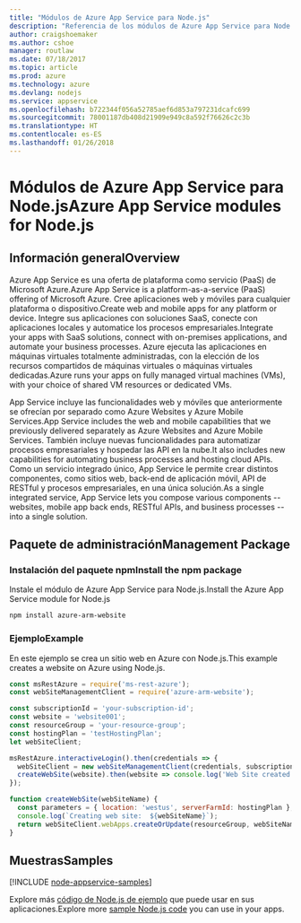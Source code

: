 ```yaml
---
title: "Módulos de Azure App Service para Node.js"
description: "Referencia de los módulos de Azure App Service para Node.js"
author: craigshoemaker
ms.author: cshoe
manager: routlaw
ms.date: 07/18/2017
ms.topic: article
ms.prod: azure
ms.technology: azure
ms.devlang: nodejs
ms.service: appservice
ms.openlocfilehash: b722344f056a52785aef6d853a797231dcafc699
ms.sourcegitcommit: 78001187db408d21909e949c8a592f76626c2c3b
ms.translationtype: HT
ms.contentlocale: es-ES
ms.lasthandoff: 01/26/2018
---
```

# <a name="azure-app-service-modules-for-nodejs"></a><span data-ttu-id="dfc15-103">Módulos de Azure App Service para Node.js</span><span class="sxs-lookup"><span data-stu-id="dfc15-103">Azure App Service modules for Node.js</span></span>

## <a name="overview"></a><span data-ttu-id="dfc15-104">Información general</span><span class="sxs-lookup"><span data-stu-id="dfc15-104">Overview</span></span>

<span data-ttu-id="dfc15-105">Azure App Service es una oferta de plataforma como servicio (PaaS) de Microsoft Azure.</span><span class="sxs-lookup"><span data-stu-id="dfc15-105">Azure App Service is a platform-as-a-service (PaaS) offering of Microsoft Azure.</span></span> <span data-ttu-id="dfc15-106">Cree aplicaciones web y móviles para cualquier plataforma o dispositivo.</span><span class="sxs-lookup"><span data-stu-id="dfc15-106">Create web and mobile apps for any platform or device.</span></span> <span data-ttu-id="dfc15-107">Integre sus aplicaciones con soluciones SaaS, conecte con aplicaciones locales y automatice los procesos empresariales.</span><span class="sxs-lookup"><span data-stu-id="dfc15-107">Integrate your apps with SaaS solutions, connect with on-premises applications, and automate your business processes.</span></span> <span data-ttu-id="dfc15-108">Azure ejecuta las aplicaciones en máquinas virtuales totalmente administradas, con la elección de los recursos compartidos de máquinas virtuales o máquinas virtuales dedicadas.</span><span class="sxs-lookup"><span data-stu-id="dfc15-108">Azure runs your apps on fully managed virtual machines (VMs), with your choice of shared VM resources or dedicated VMs.</span></span>

<span data-ttu-id="dfc15-109">App Service incluye las funcionalidades web y móviles que anteriormente se ofrecían por separado como Azure Websites y Azure Mobile Services.</span><span class="sxs-lookup"><span data-stu-id="dfc15-109">App Service includes the web and mobile capabilities that we previously delivered separately as Azure Websites and Azure Mobile Services.</span></span> <span data-ttu-id="dfc15-110">También incluye nuevas funcionalidades para automatizar procesos empresariales y hospedar las API en la nube.</span><span class="sxs-lookup"><span data-stu-id="dfc15-110">It also includes new capabilities for automating business processes and hosting cloud APIs.</span></span> <span data-ttu-id="dfc15-111">Como un servicio integrado único, App Service le permite crear distintos componentes, como sitios web, back-end de aplicación móvil, API de RESTful y procesos empresariales, en una única solución.</span><span class="sxs-lookup"><span data-stu-id="dfc15-111">As a single integrated service, App Service lets you compose various components -- websites, mobile app back ends, RESTful APIs, and business processes -- into a single solution.</span></span>

## <a name="management-package"></a><span data-ttu-id="dfc15-112">Paquete de administración</span><span class="sxs-lookup"><span data-stu-id="dfc15-112">Management Package</span></span>

### <a name="install-the-npm-package"></a><span data-ttu-id="dfc15-113">Instalación del paquete npm</span><span class="sxs-lookup"><span data-stu-id="dfc15-113">Install the npm package</span></span>

<span data-ttu-id="dfc15-114">Instale el módulo de Azure App Service para Node.js.</span><span class="sxs-lookup"><span data-stu-id="dfc15-114">Install the Azure App Service module for Node.js</span></span>

```bash
npm install azure-arm-website
```

### <a name="example"></a><span data-ttu-id="dfc15-115">Ejemplo</span><span class="sxs-lookup"><span data-stu-id="dfc15-115">Example</span></span>

<span data-ttu-id="dfc15-116">En este ejemplo se crea un sitio web en Azure con Node.js.</span><span class="sxs-lookup"><span data-stu-id="dfc15-116">This example creates a website on Azure using Node.js.</span></span>

```javascript
const msRestAzure = require('ms-rest-azure');
const webSiteManagementClient = require('azure-arm-website');

const subscriptionId = 'your-subscription-id';
const website = 'website001';
const resourceGroup = 'your-resource-group';
const hostingPlan = 'testHostingPlan';
let webSiteClient;

msRestAzure.interactiveLogin().then(credentials => {
  webSiteClient = new webSiteManagementClient(credentials, subscriptionId);
  createWebSite(website).then(website => console.log('Web Site created successfully', website));
});

function createWebSite(webSiteName) {
  const parameters = { location: 'westus', serverFarmId: hostingPlan };
  console.log(`Creating web site:  ${webSiteName}`);
  return webSiteClient.webApps.createOrUpdate(resourceGroup, webSiteName, parameters, null);
}
```

## <a name="samples"></a><span data-ttu-id="dfc15-117">Muestras</span><span class="sxs-lookup"><span data-stu-id="dfc15-117">Samples</span></span>

[!INCLUDE [node-appservice-samples](../docs-ref-conceptual/includes/appservice-samples.md)]

<span data-ttu-id="dfc15-118">Explore más [código de Node.js de ejemplo](https://azure.microsoft.com/resources/samples/?platform=nodejs) que puede usar en sus aplicaciones.</span><span class="sxs-lookup"><span data-stu-id="dfc15-118">Explore more [sample Node.js code](https://azure.microsoft.com/resources/samples/?platform=nodejs) you can use in your apps.</span></span>
